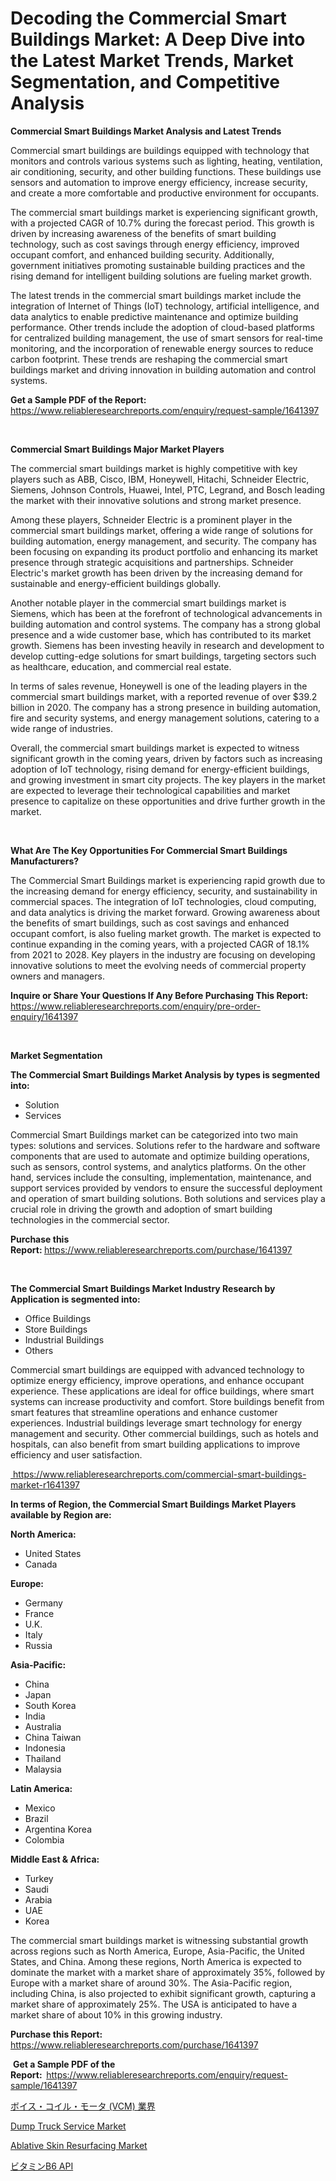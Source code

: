 <p><h1>Decoding the Commercial Smart Buildings Market: A Deep Dive into the Latest Market Trends, Market Segmentation, and Competitive Analysis</h1></p><p><strong>Commercial Smart Buildings Market Analysis and Latest Trends</strong></p>
<p><p>Commercial smart buildings are buildings equipped with technology that monitors and controls various systems such as lighting, heating, ventilation, air conditioning, security, and other building functions. These buildings use sensors and automation to improve energy efficiency, increase security, and create a more comfortable and productive environment for occupants.</p><p>The commercial smart buildings market is experiencing significant growth, with a projected CAGR of 10.7% during the forecast period. This growth is driven by increasing awareness of the benefits of smart building technology, such as cost savings through energy efficiency, improved occupant comfort, and enhanced building security. Additionally, government initiatives promoting sustainable building practices and the rising demand for intelligent building solutions are fueling market growth.</p><p>The latest trends in the commercial smart buildings market include the integration of Internet of Things (IoT) technology, artificial intelligence, and data analytics to enable predictive maintenance and optimize building performance. Other trends include the adoption of cloud-based platforms for centralized building management, the use of smart sensors for real-time monitoring, and the incorporation of renewable energy sources to reduce carbon footprint. These trends are reshaping the commercial smart buildings market and driving innovation in building automation and control systems.</p></p>
<p><strong>Get a Sample PDF of the Report:&nbsp;</strong> <a href="https://www.reliableresearchreports.com/enquiry/request-sample/1641397">https://www.reliableresearchreports.com/enquiry/request-sample/1641397</a></p>
<p>&nbsp;</p>
<p><strong>Commercial Smart Buildings Major Market Players</strong></p>
<p><p>The commercial smart buildings market is highly competitive with key players such as ABB, Cisco, IBM, Honeywell, Hitachi, Schneider Electric, Siemens, Johnson Controls, Huawei, Intel, PTC, Legrand, and Bosch leading the market with their innovative solutions and strong market presence.</p><p>Among these players, Schneider Electric is a prominent player in the commercial smart buildings market, offering a wide range of solutions for building automation, energy management, and security. The company has been focusing on expanding its product portfolio and enhancing its market presence through strategic acquisitions and partnerships. Schneider Electric's market growth has been driven by the increasing demand for sustainable and energy-efficient buildings globally.</p><p>Another notable player in the commercial smart buildings market is Siemens, which has been at the forefront of technological advancements in building automation and control systems. The company has a strong global presence and a wide customer base, which has contributed to its market growth. Siemens has been investing heavily in research and development to develop cutting-edge solutions for smart buildings, targeting sectors such as healthcare, education, and commercial real estate.</p><p>In terms of sales revenue, Honeywell is one of the leading players in the commercial smart buildings market, with a reported revenue of over $39.2 billion in 2020. The company has a strong presence in building automation, fire and security systems, and energy management solutions, catering to a wide range of industries.</p><p>Overall, the commercial smart buildings market is expected to witness significant growth in the coming years, driven by factors such as increasing adoption of IoT technology, rising demand for energy-efficient buildings, and growing investment in smart city projects. The key players in the market are expected to leverage their technological capabilities and market presence to capitalize on these opportunities and drive further growth in the market.</p></p>
<p>&nbsp;</p>
<p><strong>What Are The Key Opportunities For Commercial Smart Buildings Manufacturers?</strong></p>
<p><p>The Commercial Smart Buildings market is experiencing rapid growth due to the increasing demand for energy efficiency, security, and sustainability in commercial spaces. The integration of IoT technologies, cloud computing, and data analytics is driving the market forward. Growing awareness about the benefits of smart buildings, such as cost savings and enhanced occupant comfort, is also fueling market growth. The market is expected to continue expanding in the coming years, with a projected CAGR of 18.1% from 2021 to 2028. Key players in the industry are focusing on developing innovative solutions to meet the evolving needs of commercial property owners and managers.</p></p>
<p><strong>Inquire or Share Your Questions If Any Before Purchasing This Report:</strong> <a href="https://www.reliableresearchreports.com/enquiry/pre-order-enquiry/1641397">https://www.reliableresearchreports.com/enquiry/pre-order-enquiry/1641397</a></p>
<p>&nbsp;</p>
<p><strong>Market Segmentation</strong></p>
<p><strong>The Commercial Smart Buildings Market Analysis by types is segmented into:</strong></p>
<p><ul><li>Solution</li><li>Services</li></ul></p>
<p><p>Commercial Smart Buildings market can be categorized into two main types: solutions and services. Solutions refer to the hardware and software components that are used to automate and optimize building operations, such as sensors, control systems, and analytics platforms. On the other hand, services include the consulting, implementation, maintenance, and support services provided by vendors to ensure the successful deployment and operation of smart building solutions. Both solutions and services play a crucial role in driving the growth and adoption of smart building technologies in the commercial sector.</p></p>
<p><strong>Purchase this Report:&nbsp;</strong><a href="https://www.reliableresearchreports.com/purchase/1641397">https://www.reliableresearchreports.com/purchase/1641397</a></p>
<p>&nbsp;</p>
<p><strong>The Commercial Smart Buildings Market Industry Research by Application is segmented into:</strong></p>
<p><ul><li>Office Buildings</li><li>Store Buildings</li><li>Industrial Buildings</li><li>Others</li></ul></p>
<p><p>Commercial smart buildings are equipped with advanced technology to optimize energy efficiency, improve operations, and enhance occupant experience. These applications are ideal for office buildings, where smart systems can increase productivity and comfort. Store buildings benefit from smart features that streamline operations and enhance customer experiences. Industrial buildings leverage smart technology for energy management and security. Other commercial buildings, such as hotels and hospitals, can also benefit from smart building applications to improve efficiency and user satisfaction.</p></p>
<p><a href="https://www.reliableresearchreports.com/commercial-smart-buildings-market-r1641397">&nbsp;https://www.reliableresearchreports.com/commercial-smart-buildings-market-r1641397</a></p>
<p><strong>In terms of Region, the Commercial Smart Buildings Market Players available by Region are:</strong></p>
<p>
    <p> <strong> North America: </strong>
        <ul>
            <li>United States</li>
            <li>Canada</li>
        </ul>
        </p> 
    <p> <strong> Europe: </strong>
        <ul>
            <li>Germany</li>
            <li>France</li>
            <li>U.K.</li>
            <li>Italy</li>
            <li>Russia</li>
        </ul>
        </p> 
    <p> <strong> Asia-Pacific: </strong>
        <ul>
            <li>China</li>
            <li>Japan</li>
            <li>South Korea</li>
            <li>India</li>
            <li>Australia</li>
            <li>China Taiwan</li>
            <li>Indonesia</li>
            <li>Thailand</li>
            <li>Malaysia</li>
        </ul>
        </p> 
    <p> <strong> Latin America: </strong>
        <ul>
            <li>Mexico</li>
            <li>Brazil</li>
            <li>Argentina Korea</li>
            <li>Colombia</li>
        </ul>
        </p> 
    <p> <strong> Middle East & Africa: </strong>
        <ul>
            <li>Turkey</li>
            <li>Saudi</li>
            <li>Arabia</li>
            <li>UAE</li>
            <li>Korea</li>
        </ul>
    </p>
    </p>
<p><p>The commercial smart buildings market is witnessing substantial growth across regions such as North America, Europe, Asia-Pacific, the United States, and China. Among these regions, North America is expected to dominate the market with a market share of approximately 35%, followed by Europe with a market share of around 30%. The Asia-Pacific region, including China, is also projected to exhibit significant growth, capturing a market share of approximately 25%. The USA is anticipated to have a market share of about 10% in this growing industry.</p></p>
<p><strong>Purchase this Report: </strong><a href="https://www.reliableresearchreports.com/purchase/1641397">https://www.reliableresearchreports.com/purchase/1641397</a></p>
<p>&nbsp;<strong>Get a Sample PDF of the Report:&nbsp;&nbsp;</strong><a href="https://www.reliableresearchreports.com/enquiry/request-sample/1641397">https://www.reliableresearchreports.com/enquiry/request-sample/1641397</a></p>
<p><strong></strong></p>
<p><p><a href="https://github.com/reliezer65/Market-Research-Report-List-2/blob/main/6754512181378.md">ボイス・コイル・モータ (VCM) 業界</a></p><p><a href="https://github.com/mabutironaldo/Market-Research-Report-List-5/blob/main/dump-truck-service-market.md">Dump Truck Service Market</a></p><p><a href="https://github.com/setiawananhar13/Market-Research-Report-List-1/blob/main/ablative-skin-resurfacing-market.md">Ablative Skin Resurfacing Market</a></p><p><a href="https://github.com/RodHoppe07/Market-Research-Report-List-2/blob/main/8135879181377.md">ビタミンB6 API</a></p></p>